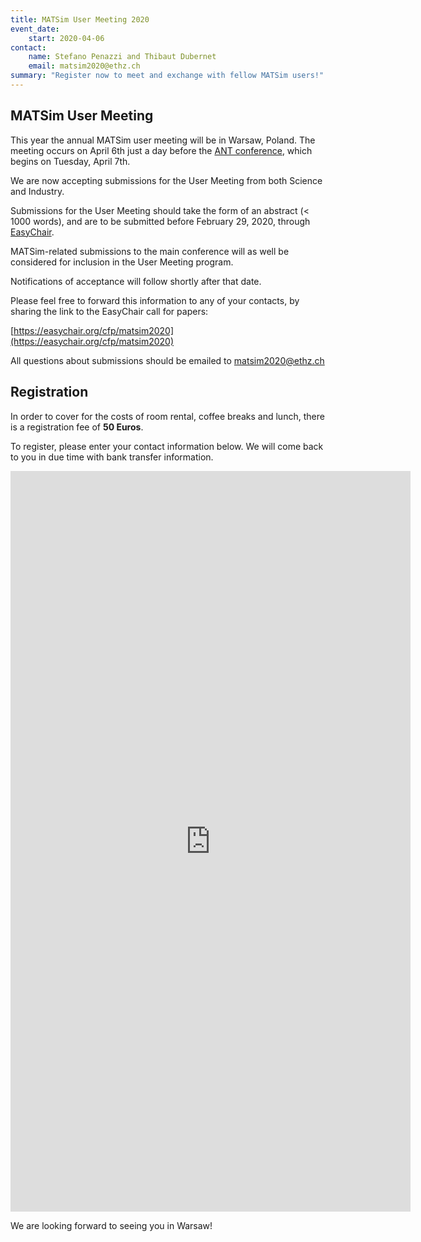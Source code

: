 ```yaml
---
title: MATSim User Meeting 2020
event_date:
    start: 2020-04-06
contact:
    name: Stefano Penazzi and Thibaut Dubernet
    email: matsim2020@ethz.ch
summary: "Register now to meet and exchange with fellow MATSim users!"
---
```


## MATSim User Meeting

This year the annual MATSim user meeting will be in Warsaw, Poland.
The meeting occurs on April 6th just a day before the [ANT conference](http://cs-conferences.acadiau.ca/ant-20/),
which begins on Tuesday, April 7th.

We are now accepting submissions for the User Meeting from both Science and Industry.

Submissions for the User Meeting should take the form of an abstract (< 1000 words), and are to be submitted before February 29, 2020, through
[EasyChair](https://easychair.org/cfp/matsim2020).

MATSim-related submissions to the main conference will as well be considered for inclusion in the User Meeting program.

Notifications of acceptance will follow shortly after that date.

Please feel free to forward this information to any of your contacts, by sharing the link to the EasyChair call for papers:

[https://easychair.org/cfp/matsim2020](https://easychair.org/cfp/matsim2020)

All questions about submissions should be emailed to [matsim2020@ethz.ch](mailto:matsim2020@ethz.ch)

## Registration

In order to cover for the costs of room rental, coffee breaks and lunch,
there is a registration fee of **50 Euros**.

To register, please enter your contact information below.
We will come back to you in due time with bank transfer information.

<iframe src="https://docs.google.com/forms/d/e/1FAIpQLScvkvuCMzNupUvFXWeare_AOln9MIXphLqM3JobGXb8KnNccg/viewform?embedded=true" width="640" height="1185" frameborder="0" marginheight="0" marginwidth="0">
Loading…
</iframe>


We are looking forward to seeing you in Warsaw!
